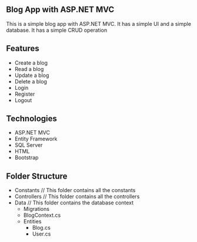 ## Blog App with ASP.NET MVC
This is a simple blog app with ASP.NET MVC. It has a simple UI and a simple database. It has a simple CRUD operation

## Features
- Create a blog
- Read a blog
- Update a blog
- Delete a blog
- Login
- Register
- Logout

## Technologies
- ASP.NET MVC
- Entity Framework
- SQL Server
- HTML
- Bootstrap

## Folder Structure
- Constants
	// This folder contains all the constants
- Controllers
	// This folder contains all the controllers
- Data
	// This folder contains the database context
	- Migrations
	- BlogContext.cs
	- Entities
		- Blog.cs
		- User.cs

